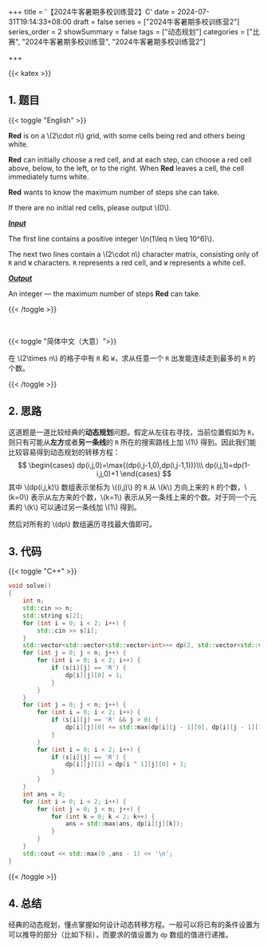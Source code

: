 +++
title = '【2024牛客暑期多校训练营2】C'
date = 2024-07-31T19:14:33+08:00
draft = false
series = ["2024牛客暑期多校训练营2"]
series_order = 2
showSummary = false
tags = ["动态规划"]
categories = ["比赛", "2024牛客暑期多校训练营", "2024牛客暑期多校训练营2"]

+++

{{< katex >}}

## 1. 题目

{{< toggle "English" >}}

**Red** is on a \\(2\cdot n\\) grid, with some cells being red and others being white.

**Red** can initially choose a red cell, and at each step, can choose a red cell above, below, to the left, or to the right. When **Red** leaves a cell, the cell immediately turns white.

**Red** wants to know the maximum number of steps she can take.

If there are no initial red cells, please output \\(0\\).

***<u>Input</u>***

The first line contains a positive integer \\(n(1\leq n \leq 10^6)\\).

The next two lines contain a \\(2\cdot n\\) character matrix, consisting only of `R` and `W` characters. `R` represents a red cell, and `W` represents a white cell.

***<u>Output</u>***

An integer — the maximum number of steps **Red** can take.

{{< /toggle >}}

<br>

{{< toggle "简体中文（大意）">}}

在 \\(2\times n\\) 的格子中有 `R` 和 `W`，求从任意一个 `R` 出发能连续走到最多的 `R` 的个数。

{{< /toggle >}}

## 2. 思路

这道题是一道比较经典的**动态规划**问题。假定从左往右寻找，当前位置假如为 `R`，则只有可能从**左方**或者**另一条线**的 `R` 所在的搜索路线上加 \\(1\\) 得到。因此我们能比较容易得到动态规划的转移方程：
$$
\begin{cases}
dp(i,j,0)=\max{(dp(i,j-1,0),dp(i,j-1,1))}\\\
dp(i,j,1)=dp(1-i,j,0)+1
\end{cases}
$$
其中 \\(dp(i,j,k)\\) 数组表示坐标为 \\((i,j)\\) 的 `R` 从 \\(k\\) 方向上来的 `R` 的个数，\\(k=0\\) 表示从左方来的个数，\\(k=1\\) 表示从另一条线上来的个数。对于同一个元素的 \\(k\\) 可以通过另一条线加 \\(1\\) 得到。

然后对所有的 \\(dp\\) 数组遍历寻找最大值即可。

## 3. 代码

{{< toggle "C++" >}}

```cpp
void solve()
{
    int n;
    std::cin >> n;
    std::string s[2];
    for (int i = 0; i < 2; i++) {
        std::cin >> s[i];
    }
    std::vector<std::vector<std::vector<int>>> dp(2, std::vector<std::vector<int>>(n, std::vector<int>(2, 0)));
    for (int j = 0; j < n; j++) {
        for (int i = 0; i < 2; i++) {
            if (s[i][j] == 'R') {
                dp[i][j][0] = 1;
            }
        }
    }
    for (int j = 0; j < n; j++) {
        for (int i = 0; i < 2; i++) {
            if (s[i][j] == 'R' && j > 0) {
                dp[i][j][0] += std::max(dp[i][j - 1][0], dp[i][j - 1][1]);
            }
        }
        for (int i = 0; i < 2; i++) {
            if (s[i][j] == 'R') {
                dp[i][j][1] = dp[i ^ 1][j][0] + 1;
            }
        }
    }
    int ans = 0;
    for (int i = 0; i < 2; i++) {
        for (int j = 0; j < n; j++) {
            for (int k = 0; k < 2; k++) {
                ans = std::max(ans, dp[i][j][k]);
            }
        }
    }
    std::cout << std::max(0 ,ans - 1) << '\n';
}
```

{{< /toggle >}}

## 4. 总结

经典的动态规划，懂点掌握如何设计动态转移方程。一般可以将已有的条件设置为可以推导的部分（比如下标），而要求的值设置为 `dp` 数组的值进行递推。
